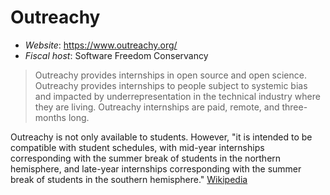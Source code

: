 # Outreachy

- *Website*: https://www.outreachy.org/  
- *Fiscal host*: Software Freedom Conservancy

> Outreachy provides internships in open source and open science. Outreachy provides internships to people subject to systemic bias and impacted by underrepresentation in the technical industry where they are living. Outreachy internships are paid, remote, and three-months long.

Outreachy is not only available to students. However, "it is intended to be compatible with student schedules, with mid-year internships corresponding with the summer break of students in the northern hemisphere, and late-year internships corresponding with the summer break of students in the southern hemisphere." [Wikipedia](https://en.wikipedia.org/wiki/Outreachy)
